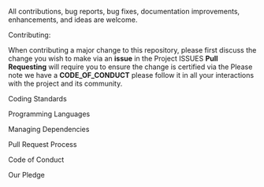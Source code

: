 All contributions, bug reports, bug fixes, documentation improvements, enhancements, and ideas are welcome.

Contributing:

When contributing a major change to this repository, please first discuss the change you wish to make via an **issue** in the Project ISSUES 
**Pull Requesting** will require you to ensure the change is certified via the 
Please note we have a **CODE_OF_CONDUCT** please follow it in all your interactions with the project and its community.

Coding Standards

Programming Languages

Managing Dependencies

Pull Request Process

Code of Conduct

Our Pledge
